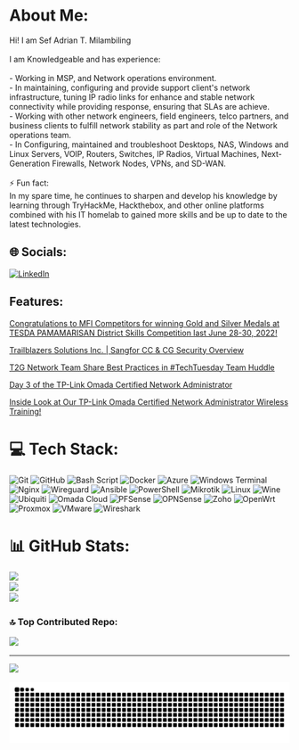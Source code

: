 # About Me:
Hi! I am Sef Adrian T. Milambiling<br><br>I am Knowledgeable and has experience:<br><br>- Working in MSP, and Network operations environment.<br>- In maintaining, configuring and provide support client's network infrastructure, tuning IP radio links for enhance and stable network connectivity while providing response, ensuring that SLAs are achieve.<br>- Working with other network engineers, field engineers, telco partners, and business clients to fulfill network stability as part and role of the Network operations team.<br>- In Configuring, maintained and troubleshoot Desktops, NAS, Windows and Linux Servers, VOIP, Routers, Switches, IP Radios, Virtual Machines, Next-Generation Firewalls, Network Nodes, VPNs, and SD-WAN.<br><br>⚡ Fun fact:<br>In my spare time, he continues to sharpen and develop his knowledge by learning through TryHackMe, Hackthebox, and other online platforms combined with his IT homelab to gained more skills and be up to date to the latest technologies.


## 🌐 Socials:
[![LinkedIn](https://img.shields.io/badge/LinkedIn-0077B5?style=for-the-badge&logo=linkedin&logoColor=white)](https://linkedin.com/in/https://linkedin.com/in/www.linkedin.com/in/sef-adrian-milambiling) 

## Features:

[Congratulations to MFI Competitors for winning Gold and Silver Medals at TESDA PAMAMARISAN District Skills Competition last June 28-30, 2022!](https://www.facebook.com/share/p/18XqvCF7VF/)

[Trailblazers Solutions Inc. | Sangfor CC & CG Security Overview](https://www.facebook.com/groups/399032405887242/permalink/445610951229387/)

[T2G Network Team Share Best Practices in #TechTuesday Team Huddle](https://www.t2g.net.ph/t2g-network-team-share-best-practices-in-techtuesday-team-huddle/)

[Day 3 of the TP-Link Omada Certified Network Administrator](https://www.facebook.com/TPLinkOmada.PhilteqEnterpriseInc/posts/-%F0%9D%97%94%F0%9D%97%B9%F0%9D%97%B9-%F0%9D%98%84%F0%9D%97%BF%F0%9D%97%AE%F0%9D%97%BD%F0%9D%97%BD%F0%9D%97%B2%F0%9D%97%B1-%F0%9D%98%82%F0%9D%97%BD-weve-reached-the-finish-line-day-3-of-the-tp-link-omada-certifie/122165908952299520/)

[Inside Look at Our TP-Link Omada Certified Network Administrator Wireless Training!](https://www.facebook.com/reel/1273745310561616)


# 💻 Tech Stack:
![Git](https://img.shields.io/badge/git-%23F05033.svg?style=for-the-badge&logo=git&logoColor=white) ![GitHub](https://img.shields.io/badge/github-%23121011.svg?style=for-the-badge&logo=github&logoColor=white) ![Bash Script](https://img.shields.io/badge/bash_script-%23121011.svg?style=for-the-badge&logo=gnu-bash&logoColor=white) ![Docker](https://img.shields.io/badge/docker-%230db7ed.svg?style=for-the-badge&logo=docker&logoColor=white) ![Azure](https://img.shields.io/badge/azure-%230072C6.svg?style=for-the-badge&logo=microsoftazure&logoColor=white) ![Windows Terminal](https://img.shields.io/badge/Windows%20Terminal-%234D4D4D.svg?style=for-the-badge&logo=windows-terminal&logoColor=white) ![Nginx](https://img.shields.io/badge/nginx-%23009639.svg?style=for-the-badge&logo=nginx&logoColor=white) ![Wireguard](https://img.shields.io/badge/wireguard-%2388171A.svg?style=for-the-badge&logo=wireguard&logoColor=white) ![Ansible](https://img.shields.io/badge/ansible-%231A1918.svg?style=for-the-badge&logo=ansible&logoColor=white) ![PowerShell](https://img.shields.io/badge/PowerShell-%235391FE.svg?style=for-the-badge&logo=powershell&logoColor=white) ![Mikrotik](https://img.shields.io/badge/MikroTik-293239.svg?style=for-the-badge&logo=MikroTik&logoColor=white) ![Linux](https://img.shields.io/badge/Linux-FCC624.svg?style=for-the-badge&logo=Linux&logoColor=black) ![Wine](https://img.shields.io/badge/Wine-800000.svg?style=for-the-badge&logo=Wine&logoColor=white) ![Ubiquiti](https://img.shields.io/badge/Ubiquiti-0559C9.svg?style=for-the-badge&logo=Ubiquiti&logoColor=white) ![Omada Cloud](https://img.shields.io/badge/Omada%20Cloud-10C1D0.svg?style=for-the-badge&logo=Omada-Cloud&logoColor=white) ![PFSense](https://img.shields.io/badge/pfSense-212121.svg?style=for-the-badge&logo=pfSense&logoColor=white) ![OPNSense](https://img.shields.io/badge/OPNSense-D94F00.svg?style=for-the-badge&logo=OPNSense&logoColor=white) ![Zoho](https://img.shields.io/badge/Zoho-E42527.svg?style=for-the-badge&logo=Zoho&logoColor=white) ![OpenWrt](https://img.shields.io/badge/OpenWrt-00B5E2.svg?style=for-the-badge&logo=OpenWrt&logoColor=white) ![Proxmox](https://img.shields.io/badge/Proxmox-E57000.svg?style=for-the-badge&logo=Proxmox&logoColor=white) ![VMware](https://img.shields.io/badge/VMware-607078.svg?style=for-the-badge&logo=VMware&logoColor=white) ![Wireshark](https://img.shields.io/badge/Wireshark-1679A7.svg?style=for-the-badge&logo=Wireshark&logoColor=white) 


# 📊 GitHub Stats:
![](https://github-readme-stats.vercel.app/api?username=AdrianM756&theme=radical&hide_border=true&include_all_commits=true&count_private=false)<br/>
![](https://github-readme-streak-stats.herokuapp.com/?user=AdrianM756&theme=radical&hide_border=true)<br/>
![](https://github-readme-stats.vercel.app/api/top-langs/?username=AdrianM756&theme=radical&hide_border=true&include_all_commits=true&count_private=false&layout=compact)

### 🔝 Top Contributed Repo:
![](https://github-contributor-stats.vercel.app/api?username=AdrianM756&limit=5&theme=radical&hide_border=true_all_yearly_contributions=true)

---
[![](https://visitcount.itsvg.in/api?id=AdrianM756&icon=5&color=5)](https://visitcount.itsvg.in)


![snake gif](https://github.com/AdrianM756/AdrianM756/blob/output/github-snake-dark.svg)

<!-- Proudly created with GPRM ( https://gprm.itsvg.in ) -->
